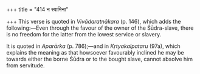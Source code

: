 +++
title = "414 न स्वामिना"

+++
This verse is quoted in *Vivādaratnākara* (p. 146), which adds the
following:—Even through the favour of the owner of the Śūdra-slave,
there is no freedom for the latter from the lowest service or slavery.

It is quoted in *Aparārka* (p. 786);—and in *Kṛtyakalpataru* (97a),
which explains the meaning as that howsoever favourably inclined he may
be towards either the borne Śūdra or to the bought slave, cannot absolve
him from servitude.



